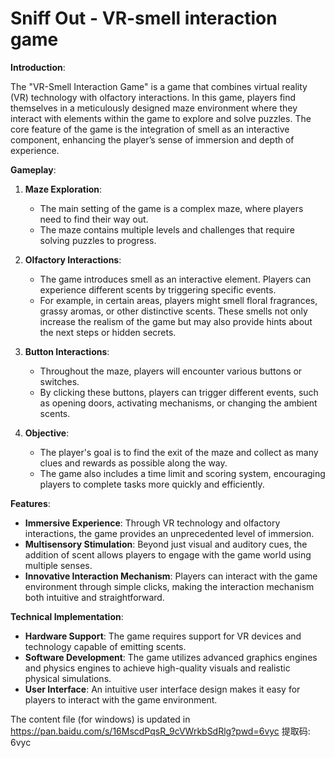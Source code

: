# Sniff Out - VR-smell interaction game

**Introduction**:

The "VR-Smell Interaction Game" is a game that combines virtual reality (VR) technology with olfactory interactions. In this game, players find themselves in a meticulously designed maze environment where they interact with elements within the game to explore and solve puzzles. The core feature of the game is the integration of smell as an interactive component, enhancing the player’s sense of immersion and depth of experience.

**Gameplay**:

1. **Maze Exploration**:
   - The main setting of the game is a complex maze, where players need to find their way out.
   - The maze contains multiple levels and challenges that require solving puzzles to progress.

2. **Olfactory Interactions**:
   - The game introduces smell as an interactive element. Players can experience different scents by triggering specific events.
   - For example, in certain areas, players might smell floral fragrances, grassy aromas, or other distinctive scents. These smells not only increase the realism of the game but may also provide hints about the next steps or hidden secrets.

3. **Button Interactions**:
   - Throughout the maze, players will encounter various buttons or switches.
   - By clicking these buttons, players can trigger different events, such as opening doors, activating mechanisms, or changing the ambient scents.

4. **Objective**:
   - The player's goal is to find the exit of the maze and collect as many clues and rewards as possible along the way.
   - The game also includes a time limit and scoring system, encouraging players to complete tasks more quickly and efficiently.

**Features**:

- **Immersive Experience**: Through VR technology and olfactory interactions, the game provides an unprecedented level of immersion.
- **Multisensory Stimulation**: Beyond just visual and auditory cues, the addition of scent allows players to engage with the game world using multiple senses.
- **Innovative Interaction Mechanism**: Players can interact with the game environment through simple clicks, making the interaction mechanism both intuitive and straightforward.

**Technical Implementation**:

- **Hardware Support**: The game requires support for VR devices and technology capable of emitting scents.
- **Software Development**: The game utilizes advanced graphics engines and physics engines to achieve high-quality visuals and realistic physical simulations.
- **User Interface**: An intuitive user interface design makes it easy for players to interact with the game environment.

The content file (for windows) is updated in https://pan.baidu.com/s/16MscdPqsR_9cVWrkbSdRlg?pwd=6vyc 提取码: 6vyc
